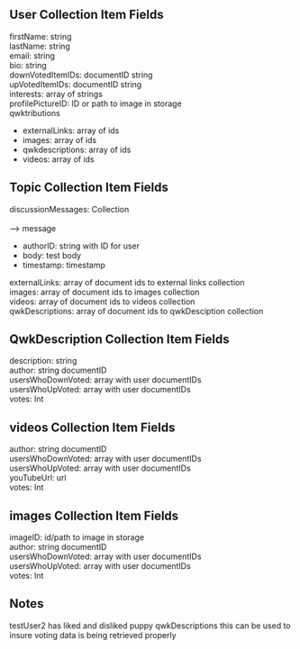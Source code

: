 ## User Collection Item Fields
firstName: string <br>
lastName: string <br>
email: string <br>
bio: string <br>
downVotedItemIDs: documentID string <br>
upVotedItemIDs: documentID string <br>
interests: array of strings <br>
profilePictureID: ID or path to image in storage <br>
qwktributions <br>
<ul>
        <li>externalLinks: array of ids 
        <li>images: array of ids 
        <li>qwkdescriptions: array of ids 
        <li>videos: array of ids 
</ul>


## Topic Collection Item Fields  
discussionMessages: Collection <br>    
--> message
        <ul>
        <li>authorID: string with ID for user 
        <li>body: test body
        <li>timestamp: timestamp 
        </ul>   

externalLinks: array of document ids to external links collection <br>
images: array of document ids to images collection<br>
videos: array of document ids to videos collection<br>
qwkDescriptions: array of document ids to qwkDesciption collection<br>

## QwkDescription Collection Item Fields
description: string <br>
author: string documentID  <br>
usersWhoDownVoted: array with user documentIDs <br>
usersWhoUpVoted: array with user documentIDs <br>
votes: Int <br>

## videos Collection Item Fields
author: string documentID  <br>
usersWhoDownVoted: array with user documentIDs <br>
usersWhoUpVoted: array with user documentIDs <br>
youTubeUrl: url <br>
votes: Int <br>

## images Collection Item Fields
imageID: id/path to image in storage <br>
author: string documentID  <br>
usersWhoDownVoted: array with user documentIDs <br>
usersWhoUpVoted: array with user documentIDs <br>
votes: Int <br>

## Notes
testUser2 has liked and disliked puppy qwkDescriptions this can be used to insure voting data is being retrieved properly 
